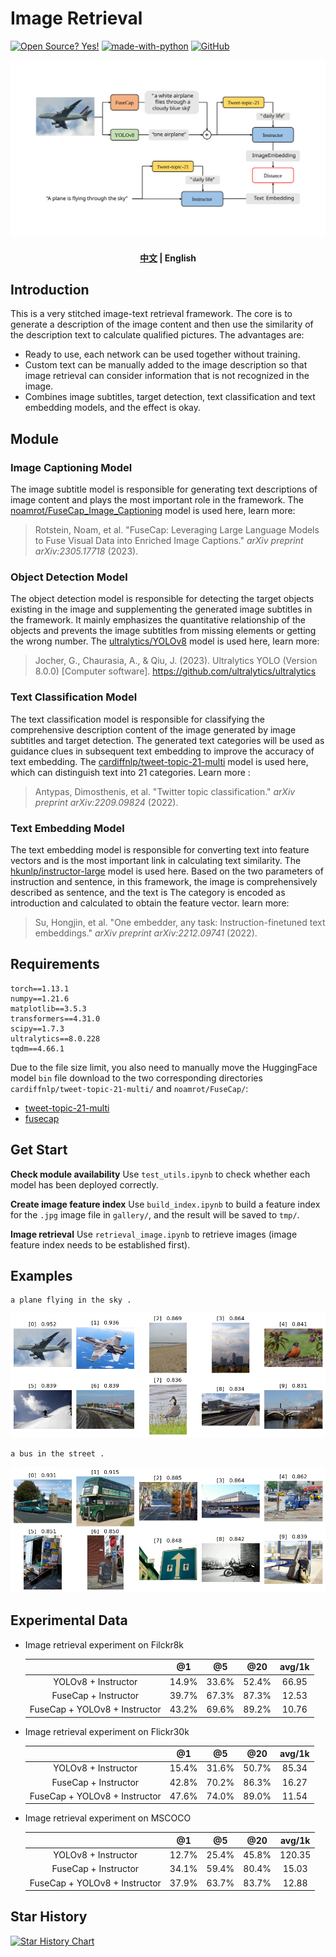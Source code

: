 # Image Retrieval

[![Open Source? Yes!](https://badgen.net/badge/Open%20Source%20%3F/Yes%21/blue?icon=github)](https://github.com/Naereen/badges/) [![made-with-python](https://img.shields.io/badge/Made%20with-Python-1f425f.svg)](https://www.python.org/) [![GitHub](https://badgen.net/badge/icon/github?icon=github&label)](https://github.com)

![framework](img/framework.svg)

<h4 align="center">
    <p>
        <a href="https://github.com/Aldenhovel/image-retrieval/blob/main/readme.md">中文</a> |
        <b>English</b> 
    <p>
</h4>

## Introduction

This is a very stitched image-text retrieval framework. The core is to generate a description of the image content and then use the similarity of the description text to calculate qualified pictures. The advantages are:

- Ready to use, each network can be used together without training.
- Custom text can be manually added to the image description so that image retrieval can consider information that is not recognized in the image.
- Combines image subtitles, target detection, text classification and text embedding models, and the effect is okay.



## Module

### Image Captioning Model

The image subtitle model is responsible for generating text descriptions of image content and plays the most important role in the framework. The [noamrot/FuseCap_Image_Captioning](https://hf-mirror.com/noamrot/FuseCap_Image_Captioning) model is used here, learn more:

>
>
>Rotstein, Noam, et al. "FuseCap: Leveraging Large Language Models to Fuse Visual Data into Enriched Image Captions." *arXiv preprint arXiv:2305.17718* (2023).

### Object Detection Model

The object detection model is responsible for detecting the target objects existing in the image and supplementing the generated image subtitles in the framework. It mainly emphasizes the quantitative relationship of the objects and prevents the image subtitles from missing elements or getting the wrong number. The [ultralytics/YOLOv8](https://github.com/ultralytics/ultralytics) model is used here, learn more:

>
>
>Jocher, G., Chaurasia, A., & Qiu, J. (2023). Ultralytics YOLO (Version 8.0.0) [Computer software]. https://github.com/ultralytics/ultralytics

### Text Classification Model

The text classification model is responsible for classifying the comprehensive description content of the image generated by image subtitles and target detection. The generated text categories will be used as guidance clues in subsequent text embedding to improve the accuracy of text embedding. The [cardiffnlp/tweet-topic-21-multi](https://hf-mirror.com/cardiffnlp/tweet-topic-21-multi) model is used here, which can distinguish text into 21 categories. Learn more :

>
>
>Antypas, Dimosthenis, et al. "Twitter topic classification." *arXiv preprint arXiv:2209.09824* (2022).

### Text Embedding Model

The text embedding model is responsible for converting text into feature vectors and is the most important link in calculating text similarity. The [hkunlp/instructor-large](https://hf-mirror.com/hkunlp/instructor-large) model is used here. Based on the two parameters of instruction and sentence, in this framework, the image is comprehensively described as sentence, and the text is The category is encoded as introduction and calculated to obtain the feature vector. learn more:

>
>
>Su, Hongjin, et al. "One embedder, any task: Instruction-finetuned text embeddings." *arXiv preprint arXiv:2212.09741* (2022).



## Requirements

```
torch==1.13.1
numpy==1.21.6
matplotlib==3.5.3
transformers==4.31.0
scipy==1.7.3
ultralytics==8.0.228
tqdm==4.66.1
```

Due to the file size limit, you also need to manually move the HuggingFace model `bin` file download to the two corresponding directories `cardiffnlp/tweet-topic-21-multi/` and `noamrot/FuseCap/`:

- [tweet-topic-21-multi](https://hf-mirror.com/cardiffnlp/tweet-topic-21-multi/blob/main/pytorch_model.bin)
- [fusecap](https://hf-mirror.com/noamrot/FuseCap_Image_Captioning/blob/main/pytorch_model.bin)



## Get Start

**Check module availability** Use `test_utils.ipynb` to check whether each model has been deployed correctly.

**Create image feature index** Use `build_index.ipynb` to build a feature index for the `.jpg` image file in `gallery/`, and the result will be saved to `tmp/`.

**Image retrieval** Use `retrieval_image.ipynb` to retrieve images (image feature index needs to be established first).



## Examples

```
a plane flying in the sky .
```

![exam0](img/example0.png)

```
a bus in the street .
```

![exam1](img/example1.png)



## Experimental Data

- Image retrieval experiment on Filckr8k

  |                               |  @1   |  @5   |  @20  | avg/1k |
  | :---------------------------: | :---: | :---: | :---: | :----: |
  |      YOLOv8 + Instructor      | 14.9% | 33.6% | 52.4% | 66.95  |
  |     FuseCap + Instructor      | 39.7% | 67.3% | 87.3% | 12.53  |
  | FuseCap + YOLOv8 + Instructor | 43.2% | 69.6% | 89.2% | 10.76  |

- Image retrieval experiment on Flickr30k

  |                               |  @1   |  @5   |  @20  | avg/1k |
  | :---------------------------: | :---: | :---: | :---: | :----: |
  |      YOLOv8 + Instructor      | 15.4% | 31.6% | 50.7% | 85.34  |
  |     FuseCap + Instructor      | 42.8% | 70.2% | 86.3% | 16.27  |
  | FuseCap + YOLOv8 + Instructor | 47.6% | 74.0% | 89.0% | 11.54  |

- Image retrieval experiment on MSCOCO

  |                               |  @1   |  @5   |  @20  | avg/1k |
  | :---------------------------: | :---: | :---: | :---: | :----: |
  |      YOLOv8 + Instructor      | 12.7% | 25.4% | 45.8% | 120.35 |
  |     FuseCap + Instructor      | 34.1% | 59.4% | 80.4% | 15.03  |
  | FuseCap + YOLOv8 + Instructor | 37.9% | 63.7% | 83.7% | 12.88  |



## Star History

[![Star History Chart](https://api.star-history.com/svg?repos=aldenhovel/image-retrieval&type=Date)](https://star-history.com/#aldenhovel/image-retrieval&Date)

